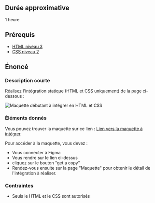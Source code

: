 ## Durée approximative

1 heure

## Prérequis

- <a href="https://microlead.fr/echelles/html" title="Prérequis en HTML" target="_blank">HTML niveau 3</a>
- <a href="https://microlead.fr/echelles/css" title="Prérequis en CSS" target="_blank">CSS niveau 2</a>

## Énoncé

### Description courte

Réalisez l'intégration statique (HTML et CSS uniquement) de la page ci-dessous : 

![Maquette débutant à intégrer en HTML et CSS](https://raw.githubusercontent.com/Microleadoff/content/master/lang/fr/projects/images_projets/Projet%20HTML%20CSS%20int%C3%A9gration%20page%20d%C3%A9butant.png)

### Éléments donnés

Vous pouvez trouver la maquette sur ce lien : <a href="https://www.figma.com/community/file/1212413779386428565?fuid=1045029214149200129" target="_blank" title="Lien vers la maquette à intégrer">Lien vers la maquette à intégrer</a>

Pour accéder à la maquette, vous devez : 
- Vous connecter à Figma
- Vous rendre sur le lien ci-dessus
- cliquez sur le bouton "get a copy"
- Rendez-vous ensuite sur la page "Maquette" pour obtenir le détail de l'intégration à réaliser.

### Contraintes

- Seuls le HTML et le CSS sont autorisés

